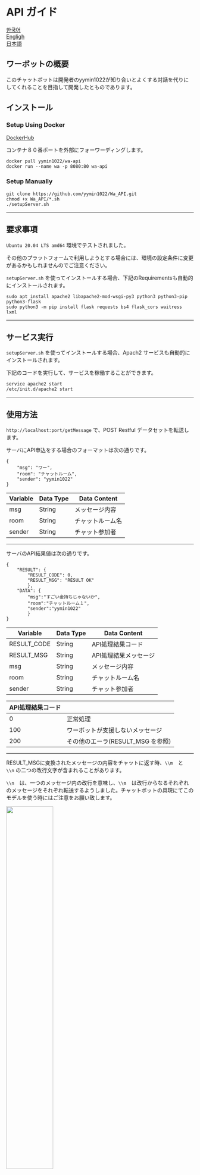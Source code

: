 ﻿# API ガイド

[한국어](Guide_KO.md)<br/>
[Engligh](Guide_EN.md)<br/>
[日本語](Guide_JP.md)

## ワーボットの概要

このチャットボットは開発者のyymin1022が知り合いとよくする対話を代りにしてくれることを目指して開発したとものであります。

## インストール

### Setup Using Docker

[DockerHub](https://hub.docker.com/repository/docker/yymin1022/wa-api)

コンテナ８０番ポートを外部にフォーワーディングします。

```
docker pull yymin1022/wa-api
docker run --name wa -p 8080:80 wa-api
```

### Setup Manually
```
git clone https://github.com/yymin1022/Wa_API.git
chmod +x Wa_API/*.sh
./setupServer.sh
```

---

## 要求事項

```Ubuntu 20.04 LTS amd64``` 環境でテストされました。

その他のプラットフォームで利用しようとする場合には、環境の設定条件に変更があるかもしれませんのでご注意ください。

```setupServer.sh``` を使ってインストールする場合、下記のRequirementsも自動的にインストールされます。

```
sudo apt install apache2 libapache2-mod-wsgi-py3 python3 python3-pip python3-flask
sudo python3 -m pip install flask requests bs4 flask_cors waitress lxml
```

---

## サービス実行

```setupServer.sh``` を使ってインストールする場合、Apach2 サービスも自動的にインストールされます。

下記のコードを実行して、サービスを稼働することができます。

```
service apache2 start
/etc/init.d/apache2 start
```

---

## 使用方法

```http://localhost:port/getMessage``` で、POST Restful データセットを転送します。

サーバにAPI申込をする場合のフォーマットは次の通りです。

```
{
    "msg": "ワー",
    "room": "チャットルーム",
    "sender": "yymin1022"
}
```

|Variable|Data Type|Data Content|
|---|---|---|
|msg|String|メッセージ内容|
|room|String|チャットルーム名|
|sender|String|チャット参加者|

---

サーバのAPI結果値は次の通りです。

```
{
    "RESULT": {
        "RESULT_CODE": 0,
        "RESULT_MSG": "RESULT OK"
        },
    "DATA": {
        "msg":"すごい金持ちじゃないか",
        "room":"チャットルーム１",
        "sender":"yymin1022"
        }
}
```

|Variable|Data Type|Data Content|
|---|---|---|
|RESULT_CODE|String|API処理結果コード|
|RESULT_MSG|String|API処理結果メッセージ|
|msg|String|メッセージ内容|
|room|String|チャットルーム名|
|sender|String|チャット参加者|

|API処理結果コード||
|---|---|
|0|正常処理|
|100|ワーボットが支援しないメッセージ|
|200|その他のエーラ(RESULT_MSG を参照)|

---

RESULT_MSGに変換されたメッセージの内容をチャットに返す時、```\\m```　と　```\\n``` の二つの改行文字が含まれることがあります。

```\\n```　は、一つのメッセージ内の改行を意味し、```\\m```　は改行からなるそれぞれのメッセージをそれぞれ転送するようしました。チャットボットの具現にてこのモデルを使う時にはご注意をお願い致します。

<img src="/README_IMG/WaSans.jpg" width="50%" />

## 使用例

次の使用例は応答可能なメッセージの一部であります。

すべてのメッセージ一覧は ```message.py``` でご確認できます。ワーボットの会話の大半は韓国語になっております。

|Message Content|Reply|
|---|---|
|꺼라|전기세 아깝다ㅡㅡ;;|
|ㄹㅇㅋㅋ|ㄹㅇㅋㅋ|
|멈춰|멈춰!!|
|무야호|그만큼 신나신다는거지~|
|아..|글쿤.. / 그래요.. 등 8종|
|와..|갑부;; / 기만;; / ㄹㅇ;; 등 7종|
|와!|샌즈! 아시는구나! 이거 겁.나.어.렵.습.니.다.|
|응애|응애 나 애기 등 3종|
|이런..|안됐군요.. 등 2종|
|자라|전기세 아깝다ㅡㅡ;;|
|자야지|구라ㅡㅡ;;|
|^^7|^^7|

## 具体例

[Wa.. for Discord](https://github.com/yymin1022/Wa_Bot_Discord)<br/>
[Wa.. for Telegram](https://github.com/yymin1022/Wa_Bot_Telegram)

## Want Contribute?

ボット制作に参加を希望する方は、```message.py``` を参照しコードを作成する後、```Pull Request```を登録しましたら管理者が周期的に確認の上、貴方のコードを　```Merge``` させていただきます。。
